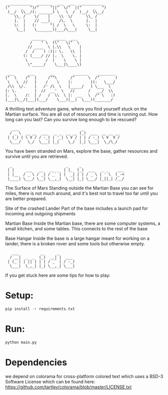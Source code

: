 ```
 ___________  _______  ___  ___  ___________
("     _   ")/"     "||"  \/"  |("     _   ")
 )__/  \\__/(: ______) \   \  /  )__/  \\__/
    \\_ /    \/    |    \\  \/      \\_ /
    |.  |    // ___)_   /\.  \      |.  |
    \:  |   (:      "| /  \   \     \:  |
     \__|    \_______)|___/\___|     \__|

            ______    _____  ___
           /    " \  (\"   \|"  \
          // ____  \ |.\\   \    |
         /  /    ) :)|: \.   \\  |
        (: (____/ // |.  \    \. |
         \        /  |    \    \ |
          \"_____/    \___|\____\)

 ___      ___       __        _______    ________
|"  \    /"  |     /""\      /"      \  /"       )
 \   \  //   |    /    \    |:        |(:   \___/
 /\\  \/.    |   /' /\  \   |_____/   ) \___  \
|: \.        |  //  __'  \   //      /   __/  \\
|.  \    /:  | /   /  \\  \ |:  __   \  /" \   :)
|___|\__/|___|(___/    \___)|__|  \___)(_______/
```

A thrilling text adventure game, where you find yourself stuck on the Martian
surface. You are all out of resources and time is running out. How long can you
last? Can you survive long enough to be rescued?

```
   ___                            _
  / _ \  __ __  ___   _ _  __ __ (_)  ___  __ __ __
 | (_) | \ V / / -_) | '_| \ V / | | / -_) \ V  V /
  \___/   \_/  \___| |_|    \_/  |_| \___|  \_/\_/

```

You have been stranded on Mars, explore the base, gather resources and survive
until you are retrieved.

```
  _                        _     _
 | |     ___   __   __ _  | |_  (_)  ___   _ _    ___
 | |__  / _ \ / _| / _` | |  _| | | / _ \ | ' \  (_-<
 |____| \___/ \__| \__,_|  \__| |_| \___/ |_||_| /__/
```

The Surface of Mars
Standing outside the Martian Base you can see for miles, there is not much around,
and it's best not to travel too far until you are better prepared.

Site of the crashed Lander
Part of the base includes a launch pad for incoming and outgoing shipments

Martian Base
Inside the Martian base, there are some computer systems, a small kitchen, and some tables.
This connects to the rest of the base

Base Hangar
Inside the base is a large hangar meant for working on a lander, there is a broken rover
and some tools but otherwise empty.

```
   ___          _      _
  / __|  _  _  (_)  __| |  ___
 | (_ | | || | | | / _` | / -_)
  \___|  \_,_| |_| \__,_| \___|

```

If you get stuck here are some tips for how to play:

# Setup:

```sh
pip install -r requirements.txt
```

# Run:

```sh
python main.py
```

# Dependencies

we depend on colorama for cross-platform colored text which uses a BSD-3 Software License which can be found here: https://github.com/tartley/colorama/blob/master/LICENSE.txt
